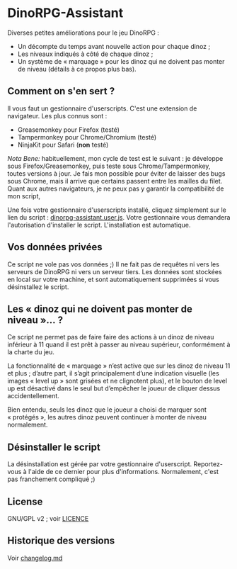 # DinoRPG-Assistant

Diverses petites améliorations pour le jeu DinoRPG :

* Un décompte du temps avant nouvelle action pour chaque dinoz ;
* Les niveaux indiqués à côté de chaque dinoz ;
* Un système de « marquage » pour les dinoz qui ne doivent pas monter de niveau (détails à ce propos plus bas).

## Comment on s'en sert ?

Il vous faut un gestionnaire d'userscripts. C'est une extension de navigateur. Les plus connus sont :

* Greasemonkey pour Firefox (testé)
* Tampermonkey pour Chrome/Chromium (testé)
* NinjaKit pour Safari (**non** testé)

*Nota Bene:* habituellement, mon cycle de test est le suivant : je développe sous Firefox/Greasemonkey, puis teste sous Chrome/Tampermonkey, toutes versions à jour. Je fais mon possible pour éviter de laisser des bugs sous Chrome, mais il arrive que certains passent entre les mailles du filet. Quant aux autres navigateurs, je ne peux pas y garantir la compatibilité de mon script,

Une fois votre gestionnaire d'userscripts installé, cliquez simplement sur le lien du script : [dinorpg-assistant.user.js](https://github.com/Watilin/DinoRPG-Assistant/raw/master/dinorpg-assistant.user.js). Votre gestionnaire vous demandera l'autorisation d'installer le script. L'installation est automatique.

## Vos données privées

Ce script ne vole pas vos données ;) Il ne fait pas de requêtes ni vers les serveurs de DinoRPG ni vers un serveur tiers. Les données sont stockées en local sur votre machine, et sont automatiquement supprimées si vous désinstallez le script.

## Les « dinoz qui ne doivent pas monter de niveau »… ?

Ce script ne permet pas de faire faire des actions à un dinoz de niveau inférieur à 11 quand il est prêt à passer au niveau supérieur, conformément à la charte du jeu.

La fonctionnalité de « marquage » n’est active que sur les dinoz de niveau 11 et plus ; d’autre part, il s’agit principalement d’une indication visuelle (les images « level up » sont grisées et ne clignotent plus), et le bouton de level up est désactivé dans le seul but d’empêcher le joueur de cliquer dessus accidentellement.

Bien entendu, seuls les dinoz que le joueur a choisi de marquer sont « protégés », les autres dinoz peuvent continuer à monter de niveau normalement.

## Désinstaller le script

La désinstallation est gérée par votre gestionnaire d'userscript. Reportez-vous à l'aide de ce dernier pour plus d'informations. Normalement, c'est pas franchement compliqué ;)

## License

GNU/GPL v2 ; voir [LICENCE](https://github.com/Watilin/DinoRPG-Assistant/blob/master/LICENSE)

## Historique des versions

Voir [changelog.md](https://github.com/Watilin/DinoRPG-Assistant/blob/master/changelog.md)
